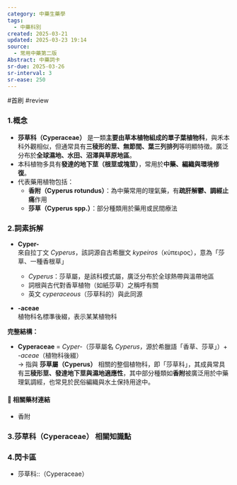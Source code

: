 ```yaml
---
category: 中藥生藥學
tags:
  - 中藥科別
created: 2025-03-21
updated: 2025-03-23 19:14
source:
  - 常用中藥第二版
Abstract: 中藥詞卡
sr-due: 2025-03-26
sr-interval: 3
sr-ease: 250
---
```

#首刷 #review
### 1.概念
- **莎草科（Cyperaceae）** 是一類**主要由草本植物組成的單子葉植物科**，與禾本科外觀相似，但通常具有**三稜形的莖、無節間、葉三列排列**等明顯特徵。廣泛分布於**全球濕地、水田、沼澤與草原地區**。  
- 本科植物多具有**發達的地下莖（根莖或塊莖）**，常用於**中藥、編織與環境修復**。  
- 代表藥用植物包括：  
  - **香附（Cyperus rotundus）**：為中藥常用的理氣藥，有**疏肝解鬱、調經止痛**作用  
  - **莎草（Cyperus spp.）**：部分種類用於藥用或民間療法  

### 2.詞素拆解
- **Cyper-**  
  來自拉丁文 *Cyperus*，該詞源自古希臘文 *kypeiros*（κύπειρος），意為「莎草、一種香根草」  
  - *Cyperus*：莎草屬，是該科模式屬，廣泛分布於全球熱帶與溫帶地區  
  - 詞根與古代對香草植物（如紙莎草）之稱呼有關  
  - 英文 *cyperaceous*（莎草科的）與此同源  

- **-aceae**  
  植物科名標準後綴，表示某某植物科  

**完整結構：**
- **Cyperaceae** = *Cyper-*（莎草屬名 *Cyperus*，源於希臘語「香草、莎草」）+ *-aceae*（植物科後綴）  
→ 指與 **莎草屬（Cyperus）** 相關的整個植物科，即「莎草科」，其成員常具有**三稜形莖、發達地下莖與濕地適應性**，其中部分種類如**香附**被廣泛用於中藥理氣調經，也常見於民俗編織與水土保持用途中。  

#### 📌 相關藥材連結

- 香附


### 3.莎草科（Cyperaceae） 相關知識點




### 4.閃卡區


- 莎草科::（Cyperaceae）